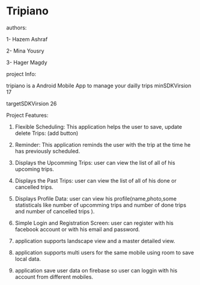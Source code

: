 # Tripiano


authors:

1- Hazem Ashraf

2- Mina Yousry

3- Hager Magdy

project Info:

tripiano is a Android Mobile App to manage your dailly trips
minSDKVirsion 17

targetSDKVirsion 26


Project Features:

1. Flexible Scheduling: This application helps the user to save, update
delete Trips: (add button)


2. Reminder: This application reminds the user with the trip at the time he
has previously scheduled. 


3. Displays the Upcomming Trips: user can view the list of all of his upcoming trips.


4. Displays the Past Trips: user can view the list of all of his done or cancelled trips.


5. Displays Profile Data: user can view his profile(name,photo,some statisticals like number of upcomming trips and number of done trips and number of cancelled trips ).


6. Simple Login and Registration Screen: user can register with his facebook account or with his email and password.


7. application supports landscape view and a master detailed view.


8. application supports multi users for the same mobile using room to save local data.


9. application save user data on firebase so user can loggin with his account from different mobiles.

